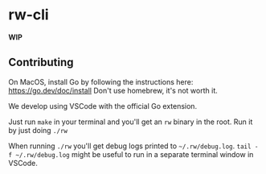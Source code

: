 # rw-cli

**WIP**

## Contributing

On MacOS, install Go by following the instructions here:
https://go.dev/doc/install
Don't use homebrew, it's not worth it.

We develop using VSCode with the official Go extension.

Just run `make` in your terminal and you'll get an `rw` binary in the root. Run
it by just doing `./rw`

When running `./rw` you'll get debug logs printed to `~/.rw/debug.log`.
`tail -f ~/.rw/debug.log` might be useful to run in a separate terminal window
in VSCode.
